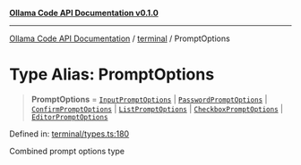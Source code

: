 [**Ollama Code API Documentation v0.1.0**](../../README.md)

***

[Ollama Code API Documentation](../../modules.md) / [terminal](../README.md) / PromptOptions

# Type Alias: PromptOptions

> **PromptOptions** = [`InputPromptOptions`](../interfaces/InputPromptOptions.md) \| [`PasswordPromptOptions`](../interfaces/PasswordPromptOptions.md) \| [`ConfirmPromptOptions`](../interfaces/ConfirmPromptOptions.md) \| [`ListPromptOptions`](../interfaces/ListPromptOptions.md) \| [`CheckboxPromptOptions`](../interfaces/CheckboxPromptOptions.md) \| [`EditorPromptOptions`](../interfaces/EditorPromptOptions.md)

Defined in: [terminal/types.ts:180](https://github.com/erichchampion/ollama-code/blob/183876b4797e673d6e7563c8838e3394af95f5a5/ollama-code/src/terminal/types.ts#L180)

Combined prompt options type
